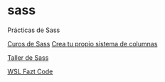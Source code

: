 # sass
Prácticas de Sass

[Curos de Sass](https://www.youtube.com/watch?v=kNQbBiU22BA&list=PLy7TtEmBFusKPlehbCaSyIl8OA2lf4Krh)
[Crea tu propio sistema de columnas](https://www.youtube.com/watch?v=e6wAHRf3H8Y)

[Taller de Sass](https://www.youtube.com/watch?v=mHp2nr2kErs&t=14s)

[WSL Fazt Code](https://www.youtube.com/watch?v=gm-Kym2iqss&t=152s)
